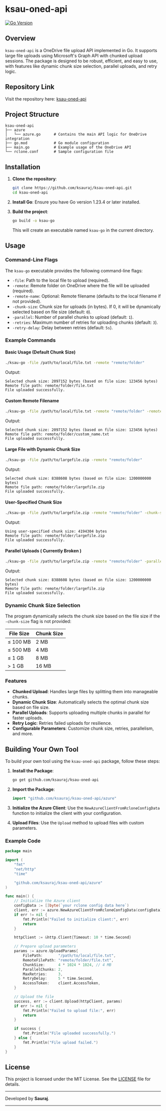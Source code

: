 # ksau-oned-api

[![Go Version](https://img.shields.io/badge/go-1.23.4-blue)](https://golang.org/doc/go1.23)

## Overview

`ksau-oned-api` is a OneDrive file upload API implemented in Go. It supports large file uploads using Microsoft's Graph API with chunked upload sessions. The package is designed to be robust, efficient, and easy to use, with features like dynamic chunk size selection, parallel uploads, and retry logic.

## Repository Link

Visit the repository here: [ksau-oned-api](https://github.com/ksauraj/ksau-oned-api)

## Project Structure

```
ksau-oned-api
├── azure
│   └── azure.go      # Contains the main API logic for OneDrive integration
├── go.mod            # Go module configuration
├── main.go           # Example usage of the OneDrive API
└── rclone.conf       # Sample configuration file
```

## Installation

1. **Clone the repository**:
   ```sh
   git clone https://github.com/ksauraj/ksau-oned-api.git
   cd ksau-oned-api
   ```

2. **Install Go**: Ensure you have Go version 1.23.4 or later installed.

3. **Build the project**:
   ```sh
   go build -o ksau-go
   ```

   This will create an executable named `ksau-go` in the current directory.

## Usage

### Command-Line Flags

The `ksau-go` executable provides the following command-line flags:

- `-file`: Path to the local file to upload (required).
- `-remote`: Remote folder on OneDrive where the file will be uploaded (required).
- `-remote-name`: Optional: Remote filename (defaults to the local filename if not provided).
- `-chunk-size`: Chunk size for uploads (in bytes). If 0, it will be dynamically selected based on file size (default: `0`).
- `-parallel`: Number of parallel chunks to upload (default: `1`).
- `-retries`: Maximum number of retries for uploading chunks (default: `3`).
- `-retry-delay`: Delay between retries (default: `5s`).

### Example Commands

#### Basic Usage (Default Chunk Size)
```sh
./ksau-go -file /path/to/local/file.txt -remote "remote/folder"
```
Output:
```
Selected chunk size: 2097152 bytes (based on file size: 123456 bytes)
Remote file path: remote/folder/file.txt
File uploaded successfully.
```

#### Custom Remote Filename
```sh
./ksau-go -file /path/to/local/file.txt -remote "remote/folder" -remote-name "custom_name.txt"
```
Output:
```
Selected chunk size: 2097152 bytes (based on file size: 123456 bytes)
Remote file path: remote/folder/custom_name.txt
File uploaded successfully.
```

#### Large File with Dynamic Chunk Size
```sh
./ksau-go -file /path/to/largefile.zip -remote "remote/folder"
```
Output:
```
Selected chunk size: 8388608 bytes (based on file size: 1200000000 bytes)
Remote file path: remote/folder/largefile.zip
File uploaded successfully.
```

#### User-Specified Chunk Size
```sh
./ksau-go -file /path/to/largefile.zip -remote "remote/folder" -chunk-size 4194304
```
Output:
```
Using user-specified chunk size: 4194304 bytes
Remote file path: remote/folder/largefile.zip
File uploaded successfully.
```

#### Parallel Uploads ( Currently Broken )
```sh
./ksau-go -file /path/to/largefile.zip -remote "remote/folder" -parallel 4
```
Output:
```
Selected chunk size: 8388608 bytes (based on file size: 1200000000 bytes)
Remote file path: remote/folder/largefile.zip
File uploaded successfully.
```

### Dynamic Chunk Size Selection

The program dynamically selects the chunk size based on the file size if the `-chunk-size` flag is not provided:

| **File Size**         | **Chunk Size** |
|------------------------|----------------|
| ≤ 100 MB              | 2 MB           |
| ≤ 500 MB              | 4 MB           |
| ≤ 1 GB                | 8 MB           |
| > 1 GB                | 16 MB          |

### Features

- **Chunked Upload**: Handles large files by splitting them into manageable chunks.
- **Dynamic Chunk Size**: Automatically selects the optimal chunk size based on file size.
- **Parallel Uploads**: Supports uploading multiple chunks in parallel for faster uploads.
- **Retry Logic**: Retries failed uploads for resilience.
- **Configurable Parameters**: Customize chunk size, retries, parallelism, and more.

## Building Your Own Tool

To build your own tool using the `ksau-oned-api` package, follow these steps:

1. **Install the Package**:
   ```sh
   go get github.com/ksauraj/ksau-oned-api
   ```

2. **Import the Package**:
   ```go
   import "github.com/ksauraj/ksau-oned-api/azure"
   ```

3. **Initialize the Azure Client**:
   Use the `NewAzureClientFromRcloneConfigData` function to initialize the client with your configuration.

4. **Upload Files**:
   Use the `Upload` method to upload files with custom parameters.

### Example Code

```go
package main

import (
	"fmt"
	"net/http"
	"time"

	"github.com/ksauraj/ksau-oned-api/azure"
)

func main() {
	// Initialize the Azure client
	configData := []byte(`your rclone config data here`)
	client, err := azure.NewAzureClientFromRcloneConfigData(configData)
	if err != nil {
		fmt.Println("Failed to initialize client:", err)
		return
	}

	httpClient := &http.Client{Timeout: 10 * time.Second}

	// Prepare upload parameters
	params := azure.UploadParams{
		FilePath:       "/path/to/local/file.txt",
		RemoteFilePath: "remote/folder/file.txt",
		ChunkSize:      4 * 1024 * 1024, // 4 MB
		ParallelChunks: 2,
		MaxRetries:     3,
		RetryDelay:     5 * time.Second,
		AccessToken:    client.AccessToken,
	}

	// Upload the file
	success, err := client.Upload(httpClient, params)
	if err != nil {
		fmt.Println("Failed to upload file:", err)
		return
	}

	if success {
		fmt.Println("File uploaded successfully.")
	} else {
		fmt.Println("File upload failed.")
	}
}
```

## License

This project is licensed under the MIT License. See the [LICENSE](LICENSE) file for details.

---

Developed by **Sauraj**.

---
